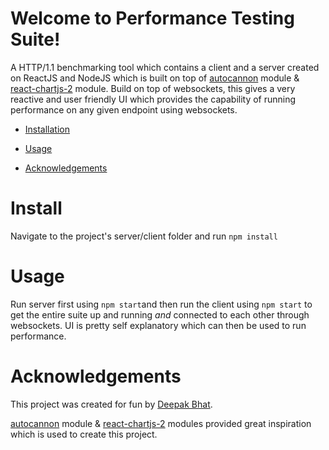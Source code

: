 # Welcome to Performance Testing Suite!

A HTTP/1.1 benchmarking tool which contains a client and a server created on ReactJS and NodeJS which is built on top of [autocannon](https://github.com/mcollina/autocannon) module & [react-chartjs-2](https://github.com/jerairrest/react-chartjs-2) module.
Build on top of websockets, this gives a very reactive and user friendly UI which provides the capability of running performance on any given endpoint using websockets.

* [Installation](#install)

* [Usage](#usage)

* [Acknowledgements](#acknowledgements)

# Install

Navigate to the project's server/client folder and run ```npm install```

# Usage

Run server first using ``` npm start ```and then run the client using ```npm start``` to get the entire suite up and running *and* connected to each other through websockets.
UI is pretty self explanatory which can then be used to run performance. 


# Acknowledgements

This project was created for fun by [Deepak Bhat](https://github.com/dbhat6).

[autocannon](https://github.com/mcollina/autocannon) module & [react-chartjs-2](https://github.com/jerairrest/react-chartjs-2) modules provided great inspiration which is used to create this project.

